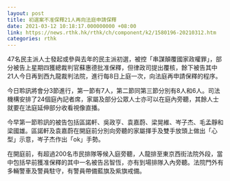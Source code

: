 ```yaml
---
layout: post
title: 初選案不准保釋21人再向法庭申請保釋
date: 2021-03-12 10:18:17.000000000 +08:00
link: https://news.rthk.hk/rthk/ch/component/k2/1580196-20210312.htm
categories: rthk
---
```


47名民主派人士發起或參與去年的民主派初選，被控「串謀顛覆國家政權罪」，部分被告上星期四獲總裁判官蘇惠德批准保釋，但律政司提出覆核，餘下被告其中21人今日再到西九龍裁判法院，進行每8日上庭一次，向法庭再申請保釋的程序。

今日聆訊將會分3節進行，第一節有7人，第二節同第三節分別有8人和6人。司法機構安排了24個庭內記者席，家屬及部分公眾人士亦可以在庭內旁聽，其餘人士就要在法庭延伸部分收看視像直播。

今早第一節聆訊的被告包括區諾軒、吳政亨、袁嘉蔚、梁晃維、岑子杰、毛孟靜和梁國雄。區諾軒及袁嘉蔚在開庭前分別向旁聽的家屬揮手及雙手放頭上做出「心型」示意，岑子杰作出「ok」手勢。

在開庭前，有超過200名市民排隊等候入庭旁聽，人龍排至東京西街法院外段，當中包括早前獲准保釋的其中一名被告呂智恆，亦有到場排隊入內旁聽。法院門外有多輛警車及警員駐守，有警員帶備藍旗及紫旗戒備。
